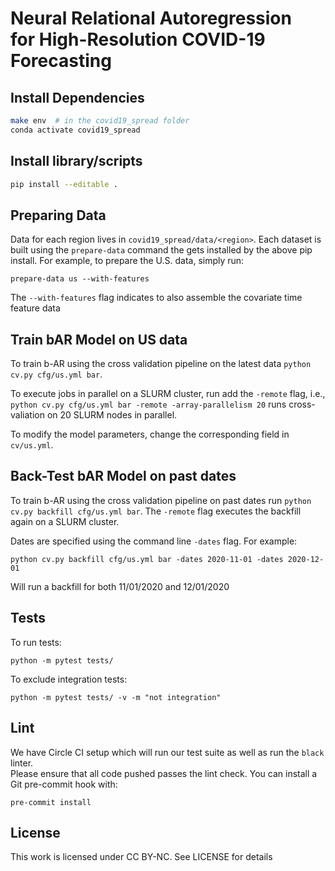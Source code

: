 # Neural Relational Autoregression <br/> for High-Resolution COVID-19 Forecasting

## Install Dependencies

``` sh
make env  # in the covid19_spread folder
conda activate covid19_spread
```

## Install library/scripts

```sh
pip install --editable .
```

## Preparing Data

Data for each region lives in `covid19_spread/data/<region>`.  Each
dataset is built using the `prepare-data` command the gets installed
by the above pip install.  For example, to prepare the U.S. data, simply run:

```
prepare-data us --with-features
```

The `--with-features` flag indicates to also assemble the covariate time feature data

## Train bAR Model on US data
To train b-AR using the cross validation pipeline on the latest data
`python cv.py cfg/us.yml bar`.

To execute jobs in parallel on a SLURM cluster, run add the `-remote` flag,
i.e., `python cv.py cfg/us.yml bar -remote -array-parallelism 20` runs
cross-valiation on 20 SLURM nodes in parallel.

To modify the model parameters, change the corresponding field in `cv/us.yml`.

## Back-Test bAR Model on past dates
To train b-AR using the cross validation pipeline on past dates run `python
cv.py backfill cfg/us.yml bar`. The `-remote` flag executes the backfill again on
a SLURM cluster.

Dates are specified using the command line `-dates` flag.  For example:

```
python cv.py backfill cfg/us.yml bar -dates 2020-11-01 -dates 2020-12-01
```

Will run a backfill for both 11/01/2020 and 12/01/2020

## Tests

To run tests:

```
python -m pytest tests/
```

To exclude integration tests:
```
python -m pytest tests/ -v -m "not integration" 
```

## Lint

We have Circle CI setup which will run our test suite as well as run the `black` linter.  
Please ensure that all code pushed passes the lint check.  You can install a Git pre-commit hook with:

```
pre-commit install
```

## License

This work is licensed under CC BY-NC. See LICENSE for details

